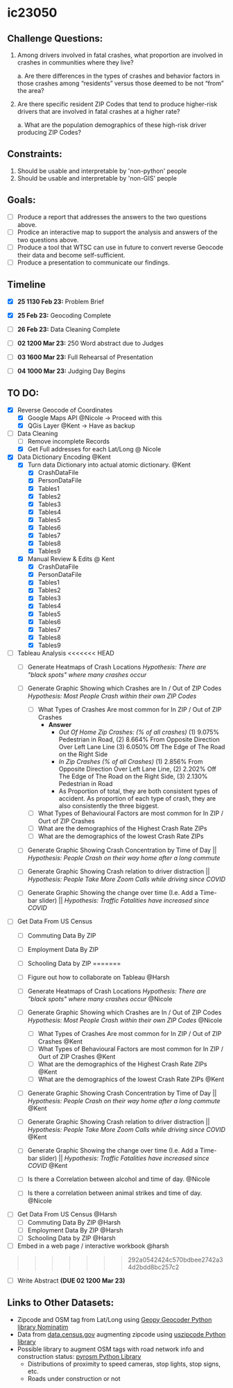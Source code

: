 # ic23050


## Challenge Questions:

1.	Among drivers involved in fatal crashes, what proportion are involved in crashes in communities where they live?

	a. Are there differences in the types of crashes and behavior factors in those crashes among “residents” versus those deemed to be not “from” the area?

2.	Are there specific resident ZIP Codes that tend to produce higher-risk drivers that are involved in fatal crashes at a higher rate? 

	a. What are the population demographics of these high-risk driver producing ZIP Codes?


## Constraints:

1. Should be usable and interpretable by 'non-python' people
2. Should be usable and interpretable by 'non-GIS' people


## Goals:

- [ ] Produce a report that addresses the answers to the two questions above. 
- [ ] Prodice an interactive map to support the analysis and answers of the two questions above. 
- [ ] Produce a tool that WTSC can use in future to convert reverse Geocode their data and become self-sufficient. 
- [ ] Produce a presentation to communicate our findings. 

## Timeline

- [X] **25 1130 Feb 23:** Problem Brief
- [X] **25 Feb 23:** Geocoding Complete
- [ ] **26 Feb 23:** Data Cleaning Complete

- [ ] **02 1200 Mar 23:** 250 Word abstract due to Judges
- [ ] **03 1600 Mar 23:** Full Rehearsal of Presentation 
- [ ] **04 1000 Mar 23:** Judging Day Begins
 
## TO DO: 

- [X] Reverse Geocode of Coordinates
	- [X] Google Maps API @Nicole -> Proceed with this
	- [X] QGis Layer @Kent -> Have as backup

- [ ] Data Cleaning
	- [ ] Remove incomplete Records 
	- [X] Get Full addresses for each Lat/Long @ Nicole

- [X] Data Dictionary Encoding @Kent
	- [X] Turn data Dictionary into actual atomic dictionary. @Kent 
		- [X] CrashDataFile
		- [X] PersonDataFile
		- [X] Tables1
		- [X] Tables2
		- [X] Tables3
		- [X] Tables4
		- [X] Tables5
		- [X] Tables6
		- [X] Tables7
		- [X] Tables8
		- [X] Tables9
	- [X] Manual Review & Edits @ Kent 
		- [X] CrashDataFile
		- [X] PersonDataFile
		- [X] Tables1
		- [X] Tables2
		- [X] Tables3
		- [X] Tables4
		- [X] Tables5
		- [X] Tables6
		- [X] Tables7
		- [X] Tables8
		- [X] Tables9

- [ ] Tableau Analysis
<<<<<<< HEAD
	- [ ] Generate Heatmaps of Crash Locations *Hypothesis: There are "black spots" where many crashes occur* 
	- [ ] Generate Graphic Showing which Crashes are In / Out of ZIP Codes *Hypothesis: Most People Crash within their own ZIP Codes*
		- [ ] What Types of Crashes Are most common for In ZIP / Out of ZIP Crashes
			- **Answer**
				- *Out Of Home Zip Crashes: (% of all crashes)* (1) 9.075% Pedestrian in Road, (2) 8.664% From Opposite Direction Over Left Lane Line (3) 6.050% Off The Edge of The Road on the Right Side
				- *In Zip Crashes (% of all Crashes)* (1) 2.856% From Opposite Direction Over Left Lane Line, (2) 2.202% Off The Edge of The Road on the Right Side, (3) 2.130% Pedestrian in Road
				- As Proportion of total, they are both consistent types of accident. As proportion of each type of crash, they are also consistently the three biggest. 
		- [ ] What Types of Behavioural Factors are most common for In ZIP / Ourt of ZIP Crashes
		- [ ] What are the demographics of the Highest Crash Rate ZIPs
		- [ ] What are the demographics of the lowest Crash Rate ZIPs
	- [ ] Generate Graphic Showing Crash Concentration by Time of Day || *Hypothesis: People Crash on their way home after a long commute*
	- [ ] Generate Graphic Showing Crash relation to driver distraction || *Hypothesis: People Take More Zoom Calls while driving since COVID*
	- [ ] Generate Graphic Showing the change over time (I.e. Add a Time-bar slider) || *Hypothesis: Traffic Fatalities have increased since COVID*


- [ ] Get Data From US Census
	- [ ] Commuting Data By ZIP
	- [ ] Employment Data By ZIP
	- [ ] Schooling Data by ZIP
=======
	- [ ] Figure out how to collaborate on Tableau @Harsh
	- [ ] Generate Heatmaps of Crash Locations *Hypothesis: There are "black spots" where many crashes occur* @Nicole
	- [ ] Generate Graphic Showing which Crashes are In / Out of ZIP Codes *Hypothesis: Most People Crash within their own ZIP Codes* @Nicole
		- [ ] What Types of Crashes Are most common for In ZIP / Out of ZIP Crashes @Kent
		- [ ] What Types of Behavioural Factors are most common for In ZIP / Ourt of ZIP Crashes @Kent
		- [ ] What are the demographics of the Highest Crash Rate ZIPs @Kent
		- [ ] What are the demographics of the lowest Crash Rate ZIPs @Kent
	- [ ] Generate Graphic Showing Crash Concentration by Time of Day || *Hypothesis: People Crash on their way home after a long commute* @Kent
	- [ ] Generate Graphic Showing Crash relation to driver distraction || *Hypothesis: People Take More Zoom Calls while driving since COVID* @Kent
	- [ ] Generate Graphic Showing the change over time (I.e. Add a Time-bar slider) || *Hypothesis: Traffic Fatalities have increased since COVID* @Kent
	- [ ] Is there a Correlation between alcohol and time of day. @Nicole
	- [ ] Is there a correlation between animal strikes and time of day. @Nicole


- [ ] Get Data From US Census @Harsh
	- [ ] Commuting Data By ZIP @Harsh
	- [ ] Employment Data By ZIP @Harsh
	- [ ] Schooling Data by ZIP @Harsh

- [ ] Embed in a web page / interactive workbook @harsh
>>>>>>> 292a0542424c570bdbee2742a34d2bdd8bc257c2

- [ ] Write Abstract **(DUE 02 1200 Mar 23)**


## Links to Other Datasets:
- Zipcode and OSM tag from Lat/Long using [Geopy Geocoder Python library Nominatim](https://nominatim.org/)
- Data from [data.census.gov](data.census.gov) augmenting zipcode using [uszipcode Python library](https://www.pythonpool.com/uszipcode-python/)
- Possible library to augment OSM tags with road network info and construction status: [pyrosm Python Library](https://docs.osmcode.org/pyosmium/latest/)
	- Distributions of proximity to speed cameras, stop lights, stop signs, etc.
	- Roads under construction or not


